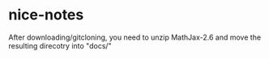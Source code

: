 # nice-notes

After downloading/gitcloning, you need to unzip MathJax-2.6 and move the resulting direcotry into "docs/"
